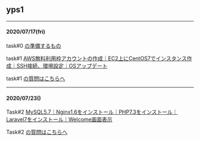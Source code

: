 ## yps1

***

#### 2020/07/17(fri)

task#0 [の準備するもの](https://github.com/yotaro-ok/yps/blob/master/task_0.md)

task#1 [AWS無料利用枠アカウントの作成｜EC2上にCentOS7でインスタンス作成｜SSH接続、環境設定｜OSアップデート](https://github.com/yotaro-ok/yps/blob/master/task_1.md)

task#1 [の質問はこちらへ](https://github.com/yotaro-ok/yps/issues/1)

***

#### 2020/07/23()

Task#2 [MySQL5.7｜Nginx1.6をインストール｜PHP7.3をインストール｜Laravel7をインストール｜Welcome画面表示](https://github.com/yotaro-ok/yps/blob/master/task_2.md)

Task#2 [の質問はこちらへ](https://github.com/yotaro-ok/yps/issues/)
